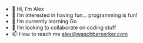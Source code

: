 - 👋 Hi, I’m Alex
- 👀 I’m interested in having fun... programming is fun!
- 🌱 I’m currently learning Go
- 💞️ I’m looking to collaborate on coding stuff
- 📫 How to reach me alex@waschberserker.com

<!---
waschberserker/waschberserker is a ✨ special ✨ repository because its `README.md` (this file) appears on your GitHub profile.
You can click the Preview link to take a look at your changes.
--->
